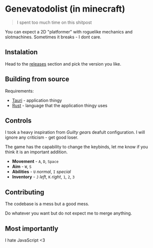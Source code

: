 # Genevatodolist (in minecraft)

> I spent too much time on this shitpost

You can expect a 2D "platformer" with roguelike mechanics and slotmachines. Sometimes it breaks - I dont care.

## Instalation

Head to the [releases](https://github.com/antosatko/genevatodolist/releases) section and pick the version you like.

## Building from source

Requirements:

 - [Tauri](https://v2.tauri.app/) - application thingy
 - [Rust](https://www.rust-lang.org/) - language that the application thingy uses

## Controls

I took a heavy inspiration from *Guilty gear*s deafult configuration. I will ignore any criticism - get good loser.

The game has the capability to change the keybinds, let me know if you think it is an important addition.

 - **Movement** - `A`, `D`, `Space`
 - **Aim** - `W`, `S`
 - **Abilities** - `U` *normal*, `I` *special*
 - **Inventory** - `J` *left*, `K` *right*, `1`, `2`, `3`

## Contributing

The codebase is a mess but a good mess.

Do whatever you want but do not expect me to merge anything.

## Most importantly

I hate JavaScript <3

